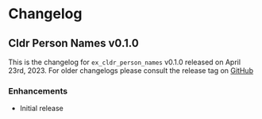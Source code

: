 # Changelog

## Cldr Person Names v0.1.0

This is the changelog for `ex_cldr_person_names` v0.1.0 released on April 23rd, 2023.  For older changelogs please consult the release tag on [GitHub](https://github.com/elixir-cldr/cldr_person_names/tags)

### Enhancements

* Initial release

